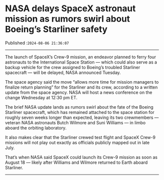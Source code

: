 # NASA delays SpaceX astronaut mission as rumors swirl about Boeing’s Starliner safety

Published :`2024-08-06 21:36:07`

---

The launch of SpaceX’s Crew-9 mission, an endeavor planned to ferry four astronauts to the International Space Station — which could also serve as a backup vehicle for the crew assigned to Boeing’s troubled Starliner spacecraft — will be delayed, NASA announced Tuesday.

The space agency said the move “allows more time for mission managers to finalize return planning” for the Starliner and its crew, according to a written update from the space agency. NASA will host a news conference on the change Wednesday at 12:30 pm ET.

The brief NASA update lands as rumors swirl about the fate of the Boeing Starliner spacecraft, which has remained attached to the space station for roughly seven weeks longer than expected, leaving its two crewmembers — veteran NASA astronauts Butch Wilmore and Suni Williams — in limbo aboard the orbiting laboratory.

It also makes clear that the Starliner crewed test flight and SpaceX Crew-9 missions will not play out exactly as officials publicly mapped out in late July.

That’s when NASA said SpaceX could launch its Crew-9 mission as soon as August 18 — likely after Williams and Wilmore returned to Earth aboard Starliner.

---


